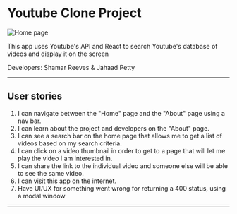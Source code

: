 # Youtube Clone Project 

![Home page](./assets/homepage.png)

This app uses Youtube's API and React to search Youtube's database of videos and display it on the screen

Developers: Shamar Reeves & Jahaad Petty

<hr>

## User stories

1. I can navigate between the "Home" page and the "About" page using a nav bar.
2. I can learn about the project and developers on the "About" page.
3. I can see a search bar on the home page that allows me to get a list of videos based on my search criteria.
4. I can click on a video thumbnail in order to get to a page that will let me play the video I am interested in.
5. I can share the link to the individual video and someone else will be able to see the same video.
6. I can visit this app on the internet.
7. Have UI/UX for something went wrong for returning a 400 status, using a modal window

<hr>

